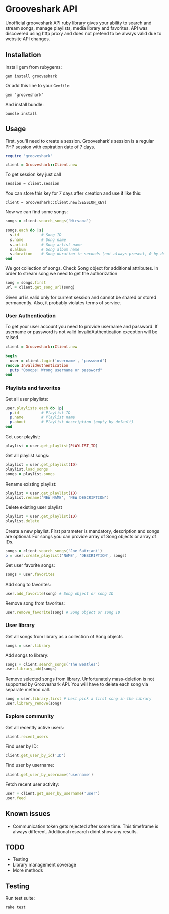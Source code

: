 # Grooveshark API

Unofficial grooveshark API ruby library gives your ability to search and stream songs, 
manage playlists, media library and favorites.
API was discovered using http proxy and does not pretend to be always valid due to website API changes.

## Installation

Install gem from rubygems:

```
gem install grooveshark
```

Or add this line to your `Gemfile`:

```
gem "grooveshark"
```

And install bundle:

```
bundle install
```
  
## Usage

First, you'll need to create a session. Grooveshark's session is a 
regular PHP session with expiration date of 7 days.

```ruby
require 'grooveshark'

client = Grooveshark::Client.new
```
  
To get session key just call

```
session = client.session
```
  
You can store this key for 7 days after creation and use it like this:

```
client = Grooveshark::Client.new(SESSION_KEY)
```
  
Now we can find some songs:
  
```ruby
songs = client.search_songs('Nirvana')
  
songs.each do |s|
  s.id          # Song ID
  s.name        # Song name
  s.artist      # Song artist name
  s.album       # Song album name
  s.duration    # Song duration in seconds (not always present, 0 by default)
end
```
  
We got collection of songs. Check Song object for additional attributes.
In order to stream song we need to get the authorization

```ruby
song = songs.first
url = client.get_song_url(song)
```

Given url is valid only for current session and cannot be shared or stored permanently.
Also, it probably violates terms of service.
  
### User Authentication

To get your user account you need to provide username and password.
If username or password is not valid InvalidAuthentication exception will be raised.

```ruby
client = Grooveshark::Client.new
  
begin
  user = client.login('username', 'password')
rescue InvalidAuthentication
  puts "Oooops! Wrong username or password"
end
```

### Playlists and favorites

Get all user playlists:

```ruby
user.playlists.each do |p|
  p.id          # Playlist ID
  p.name        # Playlist name
  p.about       # Playlist description (empty by default)
end
```
  
Get user playlist:

```ruby
playlist = user.get_playlist(PLAYLIST_ID)
```
  
Get all playlist songs:
  
```ruby
playlist = user.get_playlist(ID)
playlist.load_songs
songs = playlist.songs
```

Rename existing playlist:

```ruby
playlist = user.get_playlist(ID)
playlist.rename('NEW NAME', 'NEW DESCRIPTION')
```

Delete existing user playlist

```ruby
playlist = user.get_playlist(ID)
playlist.delete
```
  
Create a new playlist. First parameter is mandatory, description and songs are optional.
For songs you can provide array of Song objects or array of IDs.
 
```ruby 
songs = client.search_songs('Joe Satriani')
p = user.create_playlist('NAME', 'DESCRIPTION', songs)
```
  
Get user favorite songs:

```ruby
songs = user.favorites
```
  
Add song to favorites:

```ruby
user.add_favorite(song) # Song object or song ID
```

Remove song from favorites:

```ruby
user.remove_favorite(song) # Song object or song ID
```
  
### User library

Get all songs from library as a collection of Song objects

```ruby
songs = user.library
```
  
Add songs to library:

```ruby
songs = client.search_songs('The Beatles')
user.library_add(songs)
```
  
Remove selected songs from library. 
Unfortunately mass-deletion is not supported by Grooveshark API. 
You will have to delete each song via separate method call.

```ruby
song = user.library.first # Lest pick a first song in the library
user.library_remove(song)
```
  
### Explore community

Get all recently active users:

```ruby
client.recent_users
```
  
Find user by ID:

```ruby
client.get_user_by_id('ID')
```
  
Find user by username:

```ruby
client.get_user_by_username('username')
```
  
Fetch recent user activity:

```ruby
user = client.get_user_by_username('user')
user.feed
```
  
## Known issues

- Communication token gets rejected after some time. This timeframe is always different. Additional research didnt show any results.

## TODO

- Testing
- Library management coverage
- More methods

## Testing

Run test suite:

```
rake test
```
